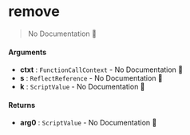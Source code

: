 # remove

> No Documentation 🚧

#### Arguments

- **ctxt** : `FunctionCallContext` \- No Documentation 🚧
- **s** : `ReflectReference` \- No Documentation 🚧
- **k** : `ScriptValue` \- No Documentation 🚧

#### Returns

- **arg0** : `ScriptValue` \- No Documentation 🚧